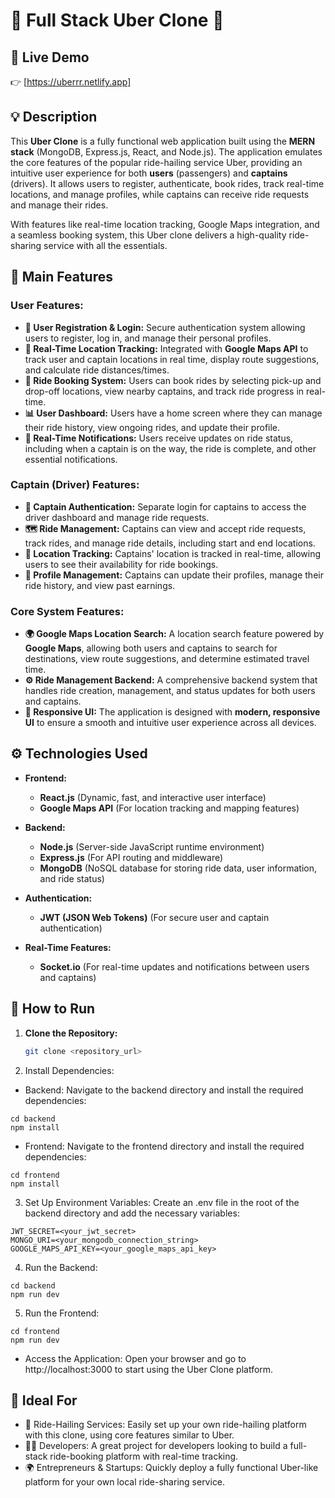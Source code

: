 # 🚗 Full Stack Uber Clone 🚖
## 🔗 Live Demo

👉 [https://uberrr.netlify.app]
## 💡 Description

This **Uber Clone** is a fully functional web application built using the **MERN stack** (MongoDB, Express.js, React, and Node.js). The application emulates the core features of the popular ride-hailing service Uber, providing an intuitive user experience for both **users** (passengers) and **captains** (drivers). It allows users to register, authenticate, book rides, track real-time locations, and manage profiles, while captains can receive ride requests and manage their rides.

With features like real-time location tracking, Google Maps integration, and a seamless booking system, this Uber clone delivers a high-quality ride-sharing service with all the essentials.

## 🚀 Main Features

### **User Features:**
- **🔐 User Registration & Login:** Secure authentication system allowing users to register, log in, and manage their personal profiles.
- **📍 Real-Time Location Tracking:** Integrated with **Google Maps API** to track user and captain locations in real time, display route suggestions, and calculate ride distances/times.
- **🚗 Ride Booking System:** Users can book rides by selecting pick-up and drop-off locations, view nearby captains, and track ride progress in real-time.
- **📊 User Dashboard:** Users have a home screen where they can manage their ride history, view ongoing rides, and update their profile.
- **🔔 Real-Time Notifications:** Users receive updates on ride status, including when a captain is on the way, the ride is complete, and other essential notifications.

### **Captain (Driver) Features:**
- **🔐 Captain Authentication:** Separate login for captains to access the driver dashboard and manage ride requests.
- **🗺️ Ride Management:** Captains can view and accept ride requests, track rides, and manage ride details, including start and end locations.
- **📍 Location Tracking:** Captains' location is tracked in real-time, allowing users to see their availability for ride bookings.
- **📝 Profile Management:** Captains can update their profiles, manage their ride history, and view past earnings.

### **Core System Features:**
- **🌍 Google Maps Location Search:** A location search feature powered by **Google Maps**, allowing both users and captains to search for destinations, view route suggestions, and determine estimated travel time.
- **⚙️ Ride Management Backend:** A comprehensive backend system that handles ride creation, management, and status updates for both users and captains.
- **📱 Responsive UI:** The application is designed with **modern, responsive UI** to ensure a smooth and intuitive user experience across all devices.

## ⚙️ Technologies Used

- **Frontend:**
  - **React.js** (Dynamic, fast, and interactive user interface)
  - **Google Maps API** (For location tracking and mapping features)

- **Backend:**
  - **Node.js** (Server-side JavaScript runtime environment)
  - **Express.js** (For API routing and middleware)
  - **MongoDB** (NoSQL database for storing ride data, user information, and ride status)

- **Authentication:**
  - **JWT (JSON Web Tokens)** (For secure user and captain authentication)

- **Real-Time Features:**
  - **Socket.io** (For real-time updates and notifications between users and captains)

## 🏁 How to Run

1. **Clone the Repository:**
   ```bash
   git clone <repository_url>

2. Install Dependencies:

- Backend: Navigate to the backend directory and install the required dependencies:

```
cd backend
npm install
```

- Frontend: Navigate to the frontend directory and install the required dependencies:
```
cd frontend
npm install
```

3. Set Up Environment Variables: Create an .env file in the root of the backend directory and add the necessary variables:

```
JWT_SECRET=<your_jwt_secret>
MONGO_URI=<your_mongodb_connection_string>
GOOGLE_MAPS_API_KEY=<your_google_maps_api_key>
```

4. Run the Backend:

```
cd backend
npm run dev
```

5. Run the Frontend:

```
cd frontend
npm run dev
```

- Access the Application: Open your browser and go to http://localhost:3000 to start using the Uber Clone platform.

## 🎯 Ideal For

- 🚖 Ride-Hailing Services: Easily set up your own ride-hailing platform with this clone, using core features similar to Uber.
- 🧑‍💻 Developers: A great project for developers looking to build a full-stack ride-booking platform with real-time tracking.
- 🌍 Entrepreneurs & Startups: Quickly deploy a fully functional Uber-like platform for your own local ride-sharing service.
